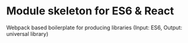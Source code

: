 # Module skeleton for ES6 & React

Webpack based boilerplate for producing libraries (Input: ES6, Output: universal library)